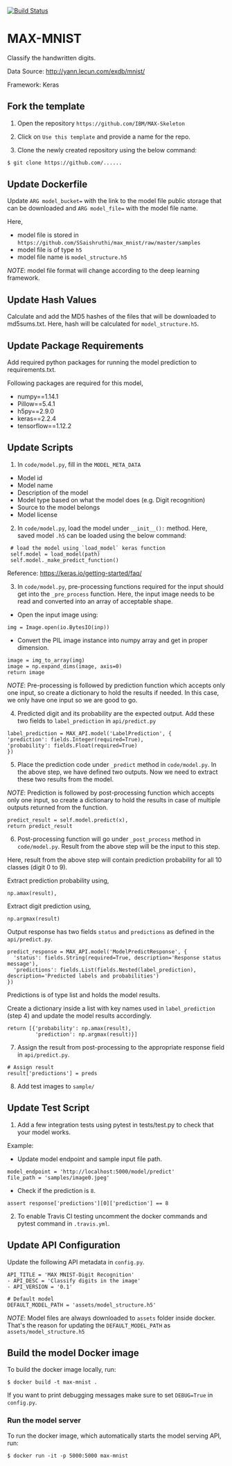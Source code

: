 [![Build Status](https://travis-ci.org/SSaishruthi/max_mnist.svg?branch=master)](https://travis-ci.org/SSaishruthi/max_mnist)

# MAX-MNIST

Classify the handwritten digits. 

Data Source: http://yann.lecun.com/exdb/mnist/

Framework: Keras

## Fork the template

1. Open the repository `https://github.com/IBM/MAX-Skeleton`

2. Click on `Use this template` and provide a name for the repo.

3. Clone the newly created repository using the below command:

```bash
$ git clone https://github.com/......
```

## Update Dockerfile

Update `ARG model_bucket=` with the link to the model file public storage that can be downloaded and 
`ARG model_file=` with the model file name. 
   
Here, 
   - model file is stored in `https://github.com/SSaishruthi/max_mnist/raw/master/samples`
   - model file is of type `h5`
   - model file name is `model_structure.h5`
   
   _NOTE_: model file format will change according to the deep learning framework. 
   

## Update Hash Values

Calculate and add the MD5 hashes of the files that will be downloaded to md5sums.txt. Here, hash will be
calculated for `model_structure.h5`.

## Update Package Requirements

Add required python packages for running the model prediction to requirements.txt. 

Following packages are required for this model,
   - numpy==1.14.1
   - Pillow==5.4.1
   - h5py==2.9.0
   - keras==2.2.4
   - tensorflow==1.12.2
   
## Update Scripts

1. In `code/model.py`, fill in the `MODEL_META_DATA`

  - Model id
  - Model name
  - Description of the model
  - Model type based on what the model does (e.g. Digit recognition)
  - Source to the model belongs
  - Model license
  
2. In `code/model.py`, load the model under `__init__():` method. 
  Here, saved model `.h5` can be loaded using the below command:
  
 ```
  # load the model using `load_model` keras function
  self.model = load_model(path)
  self.model._make_predict_function()
```

Reference:
https://keras.io/getting-started/faq/

3. In `code/model.py`, pre-processing functions required for the input should get into the `_pre_process` function.
  Here, the input image needs to be read and converted into an array of acceptable shape.
  
  - Open the input image using:
  ```
  img = Image.open(io.BytesIO(inp))
  ```
  
  - Convert the PIL image instance into numpy array and get in proper dimension.
  ```
  image = img_to_array(img)
  image = np.expand_dims(image, axis=0)
  return image
  ```
  
  _NOTE_: Pre-processing is followed by prediction function which accepts only one input, 
          so create a dictionary to hold the results if needed. In this case, we only have one input so we
          are good to go.
  
4. Predicted digit and its probability are the expected output. Add these two fields to `label_prediction` in `api/predict.py` 
  
 ```
 label_prediction = MAX_API.model('LabelPrediction', {
 'prediction': fields.Integer(required=True),
 'probability': fields.Float(required=True)
 })
 ```
 
5. Place the prediction code under `_predict` method in `code/model.py`.
  In the above step, we have defined two outputs. Now we need to extract these two results 
  from the model. 
  
  _NOTE_: Prediction is followed by post-processing function which accepts only one input, 
          so create a dictionary to hold the results in case of multiple outputs returned from the function.
  
  ```
  predict_result = self.model.predict(x),
  return predict_result
  ```
6. Post-processing function will go under `_post_process` method in `code/model.py`.
  Result from the above step will be the input to this step. 
  
  Here, result from the above step will contain prediction probability for all 10 classes (digit 0 to 9).
  
  Extract prediction probability using,
  
  ```
  np.amax(result),
  ```
  
  Extract digit prediction using,
  
  ```
  np.argmax(result)
  ```
  
  Output response has two fields `status` and `predictions` as defined in the `api/predict.py`. 
  
  ```
  predict_response = MAX_API.model('ModelPredictResponse', {
    'status': fields.String(required=True, description='Response status message'),
    'predictions': fields.List(fields.Nested(label_prediction), description='Predicted labels and probabilities')
  })
  ```
  Predictions is of type list and holds the model results.
  
  Create a dictionary inside a list with key names used in `label_prediction` (step 4) and update the
  model results accordingly.
  
  ```
  return [{'probability': np.amax(result),
           'prediction': np.argmax(result)}]
  ```

7. Assign the result from post-processing to the appropriate response field in `api/predict.py`.

  ```
  # Assign result
  result['predictions'] = preds
  ```

8. Add test images to `sample/`


## Update Test Script

1. Add a few integration tests using pytest in tests/test.py to check that your model works. 

Example:

- Update model endpoint and sample input file path.

```
model_endpoint = 'http://localhost:5000/model/predict'
file_path = 'samples/image0.jpeg'
```

- Check if the prediction is `8`.

```
assert response['predictions'][0]['prediction'] == 8
```

2. To enable Travis CI testing uncomment the docker commands and pytest command in `.travis.yml`.


## Update API Configuration

Update the following API metadata in `config.py`.

```
API_TITLE = 'MAX MNIST-Digit Recognition'
- API_DESC = 'Classify digits in the image'
- API_VERSION = '0.1'

# Default model
DEFAULT_MODEL_PATH = 'assets/model_structure.h5'
```

_NOTE_: Model files are always downloaded to `assets` folder inside docker. That's the reason for updating the
`DEFAULT_MODEL_PATH` as `assets/model_structure.h5`

## Build the model Docker image

To build the docker image locally, run:

```
$ docker build -t max-mnist .
```

If you want to print debugging messages make sure to set `DEBUG=True` in `config.py`.

### Run the model server

To run the docker image, which automatically starts the model serving API, run:

```
$ docker run -it -p 5000:5000 max-mnist
```
